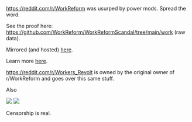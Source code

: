https://reddit.com/r/WorkReform was usurped by power mods. Spread the word. 

See the proof here: https://github.com/WorkReform/WorkReformScandal/tree/main/work (raw data).

Mirrored (and hosted) [here](https://work.is-just-a.dev/).

Learn more [here](https://workreformscandal.com/).

https://reddit.com/r/Workers_Revolt is owned by the original owner of r/WorkReform and goes over this same stuff.

Also

![](https://oliy.is-just-a.dev/oqwv0d_12124.png)
![](https://oliy.is-just-a.dev/yqplb_12123.png)

Censorship is real.
